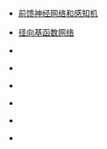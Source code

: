 - [前馈神经网络和感知机](/前馈神经网络和感知机_Feed_forward_neural_networks_(FF_or_FFNN)_and_perceptrons_(P)/前馈神经网络和感知机.md)

- [径向基函数网络]()

- []()

- []()

- []()

- []()

- []()

- []()
